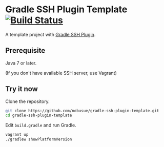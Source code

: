 Gradle SSH Plugin Template [![Build Status](https://travis-ci.org/gradle-ssh-plugin/template.svg?branch=master)](https://travis-ci.org/gradle-ssh-plugin/template)
==========================

A template project with [Gradle SSH Plugin](https://github.com/int128/gradle-ssh-plugin).


Prerequisite
------------

Java 7 or later.

(If you don't have available SSH server, use Vagrant)


Try it now
----------

Clone the repository.

```bash
git clone https://github.com/nobusue/gradle-ssh-plugin-template.git
cd gradle-ssh-plugin-template
```

Edit `build.gradle` and run Gradle.

```bash
vagrant up
./gradlew showPlatformVersion
```
